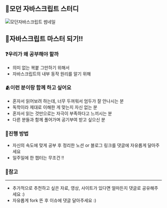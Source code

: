 ## 🦎모던  자바스크립트 스터디
![모던자바스크립트 썸네일](https://user-images.githubusercontent.com/101804857/183249087-af6d3949-2eb6-4f83-80e3-1d212ad06dc7.png)


##  🥇자바스크립트 마스터 되기!!
### ❓우리가 왜 공부해야 할까
- 의미 없는 복붙 그만하기 위해서
- 자바스크립트의 내부 동작 원리를 알기 위해

### 🫂이런 분이랑 함께 하고 싶어요
- 혼자서 읽어보려 하는데, 너무 두꺼워서 엄두가 잘 안나시는 분
- 독학이라 제대로 이해한 게 맞는지 자신 없는 분
- 혼자서 읽는 것만으로는 자극이 부족하다고 느끼시는 분
- 다른 분들과 함께 풀어가며 공기부여 받고 싶으신 분

### 📝진행 방법
- 자신의 속도에 맞게 공부 후 정리한 노션 or 블로그 링크를 댓글에 자유롭게 달아주세요
- 일주일에 한 챕터는 무조건 !!

### 🔔참고
---
- 추가적으로 추천하고 싶은 자료, 영상, 사이트가 있다면 얼마든지 댓글로 공유해주세요 :)
- 자유롭게 fork 뜬 후 이슈에 댓글 달아주세요 :)
